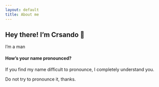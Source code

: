 ```yaml
---
layout: default
title: About me
---
```


## Hey there! I’m Crsando 👋

I’m a man

#### How’s your name pronounced?

If you find my name difficult to pronounce, I completely understand you. 

Do not try to pronounce it, thanks.